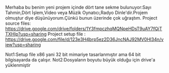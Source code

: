 Merhaba bu benim yeni projem içinde dört tane sekme bulunuyor:Sayı Tahmin,Dört İşlem,Video veya Müzik Oynatıcı,Radyo Dinle'dir.Projem olmuştur diye düşünüyorum.Çünkü bunun üzerinde çok uğraştım.
Project source files: https://drive.google.com/drive/folders/1Y3fmpczhqMQNpeHDsT9uAY7fQjTTXHlp?usp=sharing
Project setup file : https://drive.google.com/file/d/123e3H4brp5ez2D36JncNAJ92MV0Hl34n/view?usp=sharing

Not1:Setup file x86 yani 32 bit mimariye tasarlanmıştır ama 64 bit bilgisayarda da çalışır.
Not2:Dosyaların boyutu büyük olduğu için drive'a yüklenmiştir
